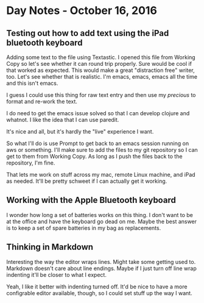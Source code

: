 # Day Notes - October 16, 2016

## Testing out how to add text using the iPad bluetooth keyboard

Adding some text to the file using Textastic.  I opened this file from Working Copy
so let's see whether it can round trip properly.  Sure would be cool if that worked as expected.
This would make a great "distraction free" writer, too.  Let's see whether that is realistic.
I'm emacs, emacs, emacs all the time and this isn't emacs.  

I guess I could use this thing for raw text entry and then use my _precious_ to format 
and re-work the text.

I do need to get the emacs issue solved so that I can develop clojure and whatnot.  I like the idea
that I can use paredit.

It's nice and all, but it's hardly the "live" experience I want.

So what I'll do is use Prompt to get back to an emacs session running on aws or something.
I'll make sure to add the files to my git repository so I can get to them from Working Copy.
As long as I push the files back to the repository, I'm fine.

That lets me work on stuff across my mac, remote Linux machine, and iPad as needed.  It'll be
pretty schweet if I can actually get it working.

## Working with the Apple Bluetooth keyboard

I wonder how long a set of batteries works on this thing.  I don't want to be at the office and
have the keyboard go dead on me.  Maybe the best answer is to keep a set of spare batteries in my bag as replacements.

## Thinking in Markdown

Interesting the way the editor wraps lines.  Might take some getting used to.  Markdown doesn't
care about line endings.  Maybe if I just turn off line wrap indenting it'll be closer to what I expect.

Yeah, I like it better with indenting turned off.  It'd be nice to have a more configrable editor
available, though, so I could set stuff up the way I want.  